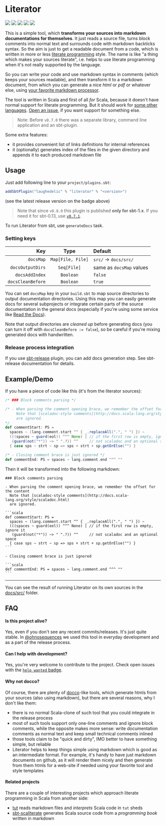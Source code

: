 Literator
=========

[![](https://travis-ci.org/laughedelic/literator.svg?branch=master)](https://travis-ci.org/laughedelic/literator)
[![](https://img.shields.io/codacy/c2832c4f21654f1083c95a5bcc202119.svg)](https://www.codacy.com/app/laughedelic/literator)
[![](https://img.shields.io/github/release/laughedelic/literator.svg)](https://github.com/laughedelic/literator/releases/latest)
[![](https://img.shields.io/badge/license-AGPLv3-blue.svg)](https://www.tldrlegal.com/l/agpl-3.0)
[![](https://img.shields.io/badge/contact-gitter_chat-dd1054.svg)](https://gitter.im/laughedelic/literator)

This is a simple tool, which **transforms your sources into markdown documentations for themselves**. It just reads a source file, turns block comments into normal text and surrounds code with markdown backticks syntax. So the aim is just to get a readable document from a code, which is written in more or less [literate programming](http://en.wikipedia.org/wiki/Literate_programming) style. The name is like "a thing which makes your sources literate", i.e. helps to use literate programming when it's not really supported by the language.

So you can write your code and use markdown syntax in comments (which keeps your sources readable), and then transform it to a markdown document, from which you can generate a nice _html_ or _pdf_ or whatever else, using [your favorite markdown processor](http://johnmacfarlane.net/pandoc/).

The tool is written in Scala and first of all _for_ Scala, because it doesn't have normal support for literate programming. But it should work for [some other languages](docs/src/lib/LanguageMap.scala.md). [Open an issue](https://github.com/laughedelic/literator/issues/new), if you want support for something else.

> Note: Before `v0.7.0` there was a separate library, command line application and an sbt-plugin.

Some extra features:

- it provides convenient list of links definitions for internal references
- it (optionally) generates index of the files in the given directory and appends it to each produced markdown file


## Usage

Just add following line to your `project/plugins.sbt`:

```scala
addSbtPlugin("laughedelic" % "literator" % "<version>")
```

(see the latest release version on the badge above)

> Note that since `v0.8.0` this plugin is published **only for sbt-1.x**. If you need it for sbt-0.13, use [`v0.7.1`](https://github.com/laughedelic/literator/tree/v0.7.1).

To run Literator from sbt, use `generateDocs` task.


### Setting keys

|               Key |       Type        | Default                  |
|------------------:|:-----------------:|:-------------------------|
|         `docsMap` | `Map[File, File]` | `src/` → `docs/src/`     |
|  `docsOutputDirs` |    `Seq[File]`    | same as `docsMap` values |
|    `docsAddIndex` |     `Boolean`     | `false`                  |
| `docsCleanBefore` |     `Boolean`     | `true`                   |

You can set `docsMap` key in your `build.sbt` to map source directories to output documentation directories. Using this map you can easily generate docs for several subprojects or integrate certain parts of the source documentation in the general docs (especially if you're using some service like [Read the Docs](https://readthedocs.org)).

Note that output directories are _cleaned up_ before generating docs (you can turn it off with `docsCleanBefore := false`), so be careful if you're mixing generated docs with handwritten.

<!-- TODO: write about index and internal links usage -->


### Release process integration

If you use [sbt-release](https://github.com/sbt/sbt-release) plugin, you can add docs generation step. See sbt-release documentation for details.


## Example/Demo

If you have a piece of code like this (it's from the literator sources):

```scala
/* ### Block comments parsing */

/* - When parsing the comment opening brace, we remember the offset for the content
     Note that [scaladoc-style comments](http://docs.scala-lang.org/style/scaladoc.html)
     are ignored.
*/
def commentStart: PS =
  spaces ~ (lang.comment.start ^^ { _.replaceAll(".", " ") }) ~
  (((spaces ~ guard(eol)) ^^^ None) | // if the first row is empty, ignore it
   (guard(not("*")) ~> " ".?)) ^^     // not scaladoc and an optional space
  { case sps ~ strt ~ sp => sps + strt + sp.getOrElse("") }

/* - Closing comment brace is just ignored */
def commentEnd: PS = spaces ~ lang.comment.end ^^^ ""
```

Then it will be transformed into the following markdown:

    ### Block comments parsing

    - When parsing the comment opening brace, we remember the offset for the content
      Note that [scaladoc-style comments](http://docs.scala-lang.org/style/scaladoc.html)
      are ignored.

    ```scala
    def commentStart: PS =
      spaces ~ (lang.comment.start ^^ { _.replaceAll(".", " ") }) ~
      (((spaces ~ guard(eol)) ^^^ None) | // if the first row is empty, ignore it
       (guard(not("*")) ~> " ".?)) ^^     // not scaladoc and an optional space
      { case sps ~ strt ~ sp => sps + strt + sp.getOrElse("") }
    ```

    - Closing comment brace is just ignored

    ```scala
    def commentEnd: PS = spaces ~ lang.comment.end ^^^ ""
    ```

----

You can see the result of running Literator on its own sources in the [docs/src/](docs/src/) folder.



## FAQ

#### Is this project alive?

Yes, even if you don't see any recent commits/releases. It's just quite stable. In [@ohnosequences](https://github.com/ohnosequences) we used this tool in everyday development and as a part of the release process.

#### Can I help with development?

Yes, you're very welcome to contribute to the project. Check open issues with the [`help wanted` badge](https://github.com/laughedelic/literator/issues?q=is%3Aissue+is%3Aopen+label%3A%22help+wanted%22).

#### Why not docco?

Of course, there are plenty of [docco](http://jashkenas.github.io/docco/)-like tools, which generate htmls from your sources (also using markdown), but there are several reasons, why I don't like them:

- there is no normal Scala-clone of such tool that you could integrate in the release process
- most of such tools support only one-line comments and ignore block comments, while the opposite makes more sense: write documentation comments as normal text and keep small technical comments inlined
- those tools claim to be "quick and dirty", IMO better to have something simple, but reliable
- Literator helps to keep things simple using markdown which is good as an intermediate format. For example, it's handy to have just markdown documents on github, as it will render them nicely and then generate from them htmls for a web-site if needed using your favorite tool and style templates

#### Related projects

There are a couple of interesting projects which approach literate programming in Scala from another side:

* [tut](https://github.com/tpolecat/tut) reads markdown files and _interprets_ Scala code in `tut` sheds
* [sbt-scaliterate](https://github.com/wookietreiber/sbt-scaliterate) generates Scala source code from a _programming book_ written in markdown
